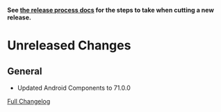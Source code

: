 **See [the release process docs](docs/howtos/cut-a-new-release.md) for the steps to take when cutting a new release.**

# Unreleased Changes

## General

 - Updated Android Components to 71.0.0

[Full Changelog](https://github.com/mozilla/application-services/compare/v68.1.0...main)
